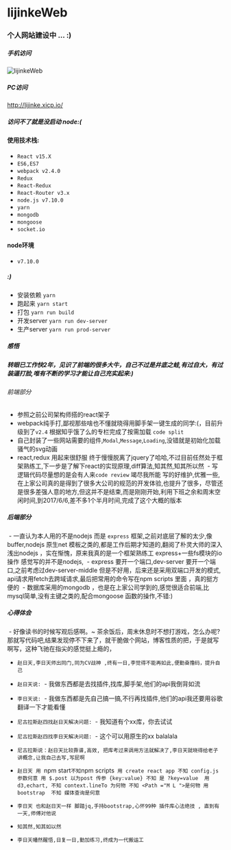 # lijinkeWeb

### 个人网站建设中 ... :)
##### 手机访问

![lijinkeWeb](https://github.com/lijinke666/lijinkeWeb/blob/master/images/app.png)
 
##### PC访问
http://lijinke.xicp.io/
##### 访问不了就是没启动 node:(
#### 使用技术栈:
- `React v15.X`
- `ES6,ES7`
- `webpack v2.4.0`
- `Redux`
- `React-Redux`
- `React-Router v3.x`
- `node.js v7.10.0`
- `yarn`
- `mongodb`
- `mongoose`
- `socket.io`

#### node环境
- `v7.10.0`

##### :)

- 安装依赖 `yarn`
- 跑起来 `yarn start`
- 打包 `yarn run build`
- 开发server `yarn run dev-server`
- 生产server `yarn run prod-server`


##### 感悟
##### 转眼已工作快2年，见识了前端的很多大牛，自己不过是井底之蛙,有过自大，有过装逼打脸,唯有不断的学习才能让自己充实起来:)

###### 前端部分 
 - 参照之前公司架构师搭的react架子
 - webpack纯手打,鄙视那些啥也不懂就晓得用脚手架一键生成的同学:(，目前升级到了`v2.4` 根据知乎饿了么的专栏完成了按需加载 `code split`
 - 自己封装了一些网站需要的组件,`Modal`,`Message`,`Loading`,没错就是初始化加载骚气的svg动画
 - react,redux 用起来很舒服 终于慢慢脱离了jquery了哈哈,不过目前任然处于框架熟练工,下一步是了解下react的实现原理,diff算法,知其然,知其所以然
  - 写逻辑代码尽量想的是会有人来`code review` 竭尽我所能 写的好维护,优雅一些,在上家公司真的是得到了很多大公司的规范的开发体验,也提升了很多，尽管还是很多差强人意的地方,但这并不是结束,而是刚刚开始,利用下班之余和周末空闲时间,到2017/6/6,差不多1个半月时间,完成了这个大概的版本
##### 后端部分
  - 一直认为本人用的不是nodejs 而是 `express` 框架,之前对底层了解的太少,像buffer,nodejs 原生net 模板之类的,都是工作后期才知道的,翻阅了朴灵大师的深入浅出nodejs ，实在惭愧，原来我真的是一个框架熟练工 express+一些fs模块的io操作 感觉写的并不是nodejs,
  - express 要开一个端口,dev-server 要开一个端口,之前考虑过dev-server-middle 但是不好用，后来还是采用双端口开发的模式, api请求用fetch去跨域请求,最后把常用的命令写在npm scripts 里面 ，真的挺方便的
  - 数据库采用的mongodb ，也是在上家公司学到的,感觉很适合前端,比mysql简单,没有主键之类的,配合mongoose 函数的操作,不错:)
##### 心得体会
  - 好像读书的时候写观后感啊。~ 茶余饭后，周末休息时不想打游戏，怎么办呢? 那就写代码吧,结果发现停不下来了，就干脆做个网站，博客性质的把，于是就写啊写，这种飞驰在指尖的感觉挺上瘾的，

- `赵日天,李日天师出同门,同为CV战神 ,终有一日,李觉得不能再如此,便勤奋撸码，提升自己`
- `赵日天说:`
  - 我做东西都是去找插件,找库,脚手架,他们的api我倒背如流
- `李日天说:`
  - 我做东西都是先自己搞一搞,不行再找插件,他们的api我还要用谷歌翻译一下才能看懂
- `尼古拉斯赵四找赵日天解决问题:`
  - 我知道有个xx库，你去试试
- `尼古拉斯赵四找李日天解决问题:`
  - 这个可以用原生的xx balalala
- `尼古拉斯说：赵日天比较靠谱,高效, 把库考过来调用方法就解决了,李日天就晓得给老子讲概念,让我自己去写,写屁啊`

- `赵日天 用 `npm start` 不知 `npm scripts`  用 create react app 不知 config.js 参数何意 用 $.post 以为post 传参 {key:value} 不知 是 ?key=value  用d3,echart, 不知 context.lineTo 为何物 不知 <Path ="M L ">是何物 用bootstrap  不知 媒体查询是何意 `
- `李日天 也和赵日天一样 脚踏jq,手持bootstrap,心怀99种 插件库心法绝技 , 直到有一天,师傅对他说 ` 
 - `知其然,知其如以然`
- `李日天幡然醒悟,日复一日,勤加练习,终成为一代搬运工`

